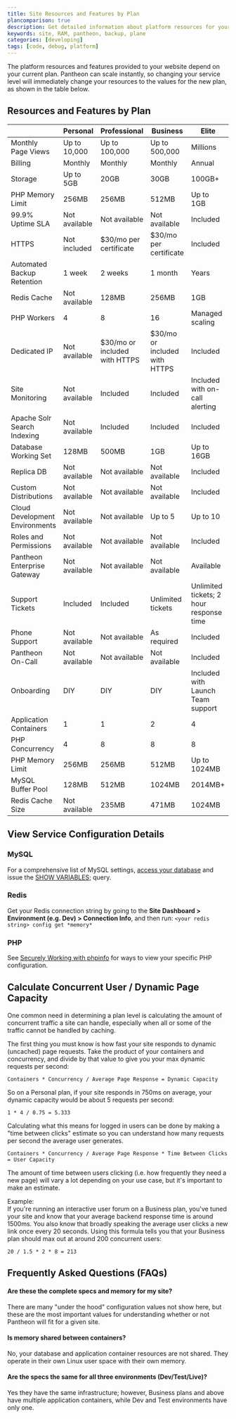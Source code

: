 ```yaml
---
title: Site Resources and Features by Plan
plancomparison: true
description: Get detailed information about platform resources for your Drupal or WordPress site.
keywords: site, RAM, pantheon, backup, plane
categories: [developing]
tags: [code, debug, platform]
---
```

The platform resources and features provided to your website depend on your current plan. Pantheon can scale instantly, so changing your service level will immediately change your resources to the values for the new plan, as shown in the table below.

## Resources and Features by Plan

<table class="table  table-bordered table-responsive table-striped plan-comparison">
    <thead>
      <tr>
        <th class="subscription"></th>
        <th class="subscription">Personal</th>
        <th class="subscription">Professional</th>
        <th class="subscription">Business</th>
        <th class="elite">Elite</th>
      </tr>
    </thead>
    <tbody>
    <tr>
      <td class="features">Monthly Page Views <a rel="popover" data-proofer-ignore data-toggle="tooltip" data-html="true" data-content="Estimated number of page views per month on your website."><em class="fa fa-info-circle" style="color:#aab3b9;" ></em></a></td>
      <td>Up to 10,000</td>
      <td>Up to 100,000</td>
      <td>Up to 500,000</td>
      <td>Millions</td>
    </tr>
    <tr>
      <td class="features">Billing</td>
      <td>Monthly</td>
      <td>Monthly</td>
      <td>Monthly</td>
      <td>Annual</td>
    </tr>
    <tr>
      <td class="features">Storage <a rel="popover" data-proofer-ignore data-toggle="tooltip" data-html="true" data-content="Robust SSD storage across the entire platform."><em class="fa fa-info-circle" style="color:#aab3b9;" ></em></a></td>
      <td>Up to 5GB</td>
      <td>20GB</td>
      <td>30GB</td>
      <td>100GB+</td>
    </tr>
    <tr>
      <td class="features">PHP Memory Limit <a rel="popover" data-proofer-ignore data-toggle="tooltip" data-html="true" data-content="The amount of memory any single request can utilize. Sites that handle complex data, or with very large codebases will need more."><em class="fa fa-info-circle" style="color:#aab3b9;" ></em></a></td>
      <td>256MB</td>
      <td>256MB</td>
      <td>512MB</td>
      <td>Up to 1GB</td>
    </tr>
    <tr>
      <td class="features">99.9% Uptime SLA <a rel="popover" data-proofer-ignore data-toggle="tooltip" data-html="true" data-content="Guaranteed uptime, backed by an SLA."><em class="fa fa-info-circle" style="color:#aab3b9;" ></em></a></td>
      <td>Not available	</td>
      <td>Not available	</td>
      <td>Not available	</td>
      <td>Included</td>
    </tr>
    <tr>
      <td class="features">HTTPS <a rel="popover" data-proofer-ignore data-toggle="tooltip" data-html="true" data-content="Run your site securly in HTTPS, using your own certificates. Static IP address included."><em class="fa fa-info-circle" style="color:#aab3b9;" ></em></a></td>
      <td>Not included</td>
      <td>$30/mo per certificate</td>
      <td>$30/mo per certificate</td>
      <td>Included</td>
    </tr>
    <tr>
      <td class="features">Automated Backup Retention <a rel="popover" data-proofer-ignore data-toggle="tooltip" data-html="true" data-content="Automatic daily and weekly backups, stored in redundant offsite locations."><em class="fa fa-info-circle" style="color:#aab3b9;" ></em></a></td>
      <td>1 week</td>
      <td>2 weeks</td>
      <td>1 month</td>
      <td>Years</td>
    </tr>
    <tr>
      <td class="features">Redis Cache <a rel="popover" data-proofer-ignore data-toggle="tooltip" data-html="true" data-content="Our application cache uses Redis to significantly accelerate sites that make heavy use of the database."><em class="fa fa-info-circle" style="color:#aab3b9;" ></em></a></td>
      <td>Not available</td>
      <td>128MB</td>
      <td>256MB</td>
      <td>1GB</td>
    </tr>
    <tr>
      <td class="features">PHP Workers <a rel="popover" data-proofer-ignore data-toggle="tooltip" data-html="true" data-content="Each PHP worker executes the code of your website. Having multiple PHP workers allows your site to execute multiple requests simultaneously."><em class="fa fa-info-circle" style="color:#aab3b9;" ></em></a></td>
      <td>4</td>
      <td>8</td>
      <td>16</td>
      <td>Managed scaling</td>
    </tr>
    <tr>
      <td class="features">Dedicated IP <a rel="popover" data-proofer-ignore data-toggle="tooltip" data-html="true" data-content="For advanced DNS routing or network integration."><em class="fa fa-info-circle" style="color:#aab3b9;" ></em></a></td>
      <td>Not available</td>
      <td>$30/mo or included with HTTPS</td>
      <td>$30/mo or included with HTTPS</td>
      <td>Included</td>
    </tr>
    <tr>
      <td class="features">Site Monitoring <a rel="popover" data-proofer-ignore data-toggle="tooltip" data-html="true" data-content="We monitor your site every minute from around the world and can take action if downtime is detected."><em class="fa fa-info-circle" style="color:#aab3b9;" ></em></a></td>
      <td>Not available</td>
      <td>Included</td>
      <td>Included</td>
      <td>Included with on-call alerting</td>
    </tr>
    <tr>
      <td class="features">Apache Solr Search Indexing <a rel="popover" data-proofer-ignore data-toggle="tooltip" data-html="true" data-content="Pantheon provides a full Solr stack as a service, enabling performant, faceted full-text search of content and documents."><em class="fa fa-info-circle" style="color:#aab3b9;" ></em></a></td>
      <td>Not available</td>
      <td>Included</td>
      <td>Included</td>
      <td>Included</td>
    </tr>
    <tr>
      <td class="features">Database Working Set <a rel="popover" data-proofer-ignore data-toggle="tooltip" data-html="true" data-content="The amount of data you'll be able to hold in memory at any given time. Larger database footprints will benefit."><em class="fa fa-info-circle" style="color:#aab3b9;" ></em></a></td>
      <td>128MB</td>
      <td>500MB</td>
      <td>1GB</td>
      <td>Up to 16GB</td>
    </tr>
    <tr>
      <td class="features">Replica DB <a rel="popover" data-proofer-ignore data-toggle="tooltip" data-html="true" data-content="Add a second database for read-only queries and distribute the load."><em class="fa fa-info-circle" style="color:#aab3b9;" ></em></a></td>
      <td>Not available</td>
      <td>Not available</td>
      <td>Not available</td>
      <td>Included</td>
    </tr>
    <tr>
      <td class="features">Custom Distributions <a rel="popover" data-proofer-ignore data-toggle="tooltip" data-html="true" data-content="Support for custom upstreams allowing one-click installation and one-click updates across many sites."><em class="fa fa-info-circle" style="color:#aab3b9;" ></em></a></td>
      <td>Not available</td>
      <td>Not available</td>
      <td>Not available</td>
      <td>Included</td>
    </tr>
    <tr>
      <td class="features">Cloud Development Environments <a rel="popover" data-proofer-ignore data-toggle="tooltip" data-html="true" data-content="The Multidev feature lets you spin up Git feature branches as cloud development environments for teams."><em class="fa fa-info-circle" style="color:#aab3b9;" ></em></a></td>
      <td>Not available</td>
      <td>Not available</td>
      <td>Up to 5</td>
      <td>Up to 10</td>
    </tr>
    <tr>
      <td class="features">Roles and Permissions <a rel="popover" data-proofer-ignore data-toggle="tooltip" data-html="true" data-content="Feature Change Management allows you to restrict access to deploying in test and live environments to only trusted users."><em class="fa fa-info-circle" style="color:#aab3b9;" ></em></a></td>
      <td>Not available</td>
      <td>Not available</td>
      <td>Not available</td>
      <td>Included</td>
    </tr>
    <tr>
      <td class="features">Pantheon Enterprise Gateway <a rel="popover" data-proofer-ignore data-toggle="tooltip" data-html="true" data-content="Pantheon Enterprise Gateway allows you to securely connect to resources that reside behind a firewall."><em class="fa fa-info-circle" style="color:#aab3b9;" ></em></a></td>
      <td>Not available</td>
      <td>Not available</td>
      <td>Not available</td>
      <td>Available</td>
    </tr>
    <tr>
      <td class="features">Support Tickets <a rel="popover" data-proofer-ignore data-toggle="tooltip" data-html="true" data-content="Access to website experts to help with launch and ongoing site performance."><em class="fa fa-info-circle" style="color:#aab3b9;" ></em></a></td>
      <td>Included</td>
      <td>Included</td>
      <td>Unlimited tickets</td>
      <td>Unlimited tickets; 2 hour response time</td>
    </tr>
    <tr>
      <td class="features">Phone Support <a rel="popover" data-proofer-ignore data-toggle="tooltip" data-html="true" data-content="One-on-one conversation to guide you through unresolved tickets or complicated website issues."><em class="fa fa-info-circle" style="color:#aab3b9;" ></em></a></td>
      <td>Not available</td>
      <td>Not available</td>
      <td>As required</td>
      <td>Included</td>
    </tr>
    <tr>
      <td class="features">Pantheon On-Call <a rel="popover" data-proofer-ignore data-toggle="tooltip" data-html="true" data-content="The Elite customer emergency support anytime, anywhere for your website."><em class="fa fa-info-circle" style="color:#aab3b9;" ></em></a></td>
      <td>Not available</td>
      <td>Not available</td>
      <td>Not available</td>
      <td>Included</td>
    </tr>
    <tr>
      <td class="features">Onboarding <a rel="popover" data-proofer-ignore data-toggle="tooltip" data-html="true" data-content="Use live weekly training and our documentation for a smooth DIY onboarding process. Enterprise customers have the added support of a dedicated launch team."><em class="fa fa-info-circle" style="color:#aab3b9;" style="color:#aab3b9;" ></em></a></td>
      <td>DIY</td>
      <td>DIY</td>
      <td>DIY</td>
      <td>Included with Launch Team support</td>
    </tr>
    <tr>
      <td class="features">Application Containers <a rel="popover" data-proofer-ignore data-toggle="tooltip" data-html="true" data-content="Each application container is a separate deployment of your site's code. All Dev and Test environments have one container, but at higher service levels, the Live environment may be scaled to multiple containers to handle more requests."><em class="fa fa-info-circle" style="color:#aab3b9;" style="color:#aab3b9;" ></em></a></td>
      <td>1</td>
      <td>1</td>
      <td>2</td>
      <td>4</td>
    </tr>
    <tr>
      <td class="features">PHP Concurrency <a rel="popover" data-proofer-ignore data-toggle="tooltip" data-html="true" data-content="The amount of simultaneous processes PHP can run within a given container. The number of requests your website can handle is a product of the number of containers, and each containers' concurrency, as well as your application performance."><em class="fa fa-info-circle" style="color:#aab3b9;" style="color:#aab3b9;" ></em></a></td>
      <td>4</td>
      <td>8</td>
      <td>8</td>
      <td>8</td>
    </tr>
    <tr>
      <td class="features">PHP Memory Limit <a rel="popover" data-proofer-ignore data-toggle="tooltip" data-html="true" data-content="The maximum amount of memory a single PHP process can use. Exceeding this limit will kill the process, resulting in a failed request from the user's perspective."><em class="fa fa-info-circle" style="color:#aab3b9;" style="color:#aab3b9;" ></em></a></td>
      <td>256MB</td>
      <td>256MB</td>
      <td>512MB</td>
      <td>Up to 1024MB</td>
    </tr>
    <tr>
      <td class="features">MySQL Buffer Pool <a rel="popover" data-proofer-ignore data-toggle="tooltip" data-html="true" data-content="The buffer pool is InnoDB's cache for frequently-accessed data in your database. If queries can run out of the buffer alone, they will be dramatically accelerated."><em class="fa fa-info-circle" style="color:#aab3b9;" style="color:#aab3b9;" ></em></a></td>
      <td>128MB</td>
      <td>512MB</td>
      <td>1024MB</td>
      <td>2014MB+</td>
    </tr>
    <tr>
      <td class="features">Redis Cache Size <a rel="popover" data-proofer-ignore data-toggle="tooltip" data-html="true" data-content="Amount of data a Redis instance can store. Note these numbers are intentionally set below the maximum memory for the Redis instance (which is the next logical power of 2) in order to ensure good performance."><em class="fa fa-info-circle" style="color:#aab3b9;" style="color:#aab3b9;" ></em></a></td>
      <td>Not available</td>
      <td>235MB</td>
      <td>471MB</td>
      <td>1024MB</td>
    </tr>
    </tbody>
  </table>

## View Service Configuration Details

### MySQL
For a comprehensive list of MySQL settings, [access your database](/docs/mysql-access/) and issue the [SHOW VARIABLES;](http://dev.mysql.com/doc/refman/5.0/en/show-variables.html) query.

### Redis
Get your Redis connection string by going to the **Site Dashboard > Environment (e.g. Dev) > Connection Info**, and then run: `<your redis string> config get *memory*`

### PHP
See [Securely Working with phpinfo](/docs/phpinfo#drupal-note) for ways to view your specific PHP configuration.

## Calculate Concurrent User / Dynamic Page Capacity

One common need in determining a plan level is calculating the amount of concurrent traffic a site can handle, especially when all or some of the traffic cannot be handled by caching.

The first thing you must know is how fast your site responds to dynamic (uncached) page requests. Take the product of your containers and concurrency, and divide by that value to give you your max dynamic requests per second:

`Containers * Concurrency / Average Page Response = Dynamic Capacity`

So on a Personal plan, if your site responds in 750ms on average, your dynamic capacity would be about 5 requests per second:

`1 * 4 / 0.75 = 5.333`

Calculating what this means for logged in users can be done by making a "time between clicks" estimate so you can understand how many requests per second the average user generates.

`Containers * Concurrency / Average Page Response * Time Between Clicks = User Capacity`

The amount of time between users clicking (i.e. how frequently they need a new page) will vary a lot depending on your use case, but it's important to make an estimate.

Example:  
If you're running an interactive user forum on a Business plan, you've tuned your site and know that your average backend response time is around 1500ms. You also know that broadly speaking the average user clicks a new link once every 20 seconds. Using this formula tells you that your Business plan should max out at around 200 concurrent users:

`20 / 1.5 * 2 * 8 = 213`

## Frequently Asked Questions (FAQs)

#### Are these the complete specs and memory for my site?
There are many "under the hood" configuration values not show here, but these are the most important values for understanding whether or not Pantheon will fit for a given site.

#### Is memory shared between containers?
No, your database and application container resources are not shared. They operate in their own Linux user space with their own memory.

#### Are the specs the same for all three environments (Dev/Test/Live)?  
Yes they have the same infrastructure; however, Business plans and above have multiple application containers, while Dev and Test environments have only one.
